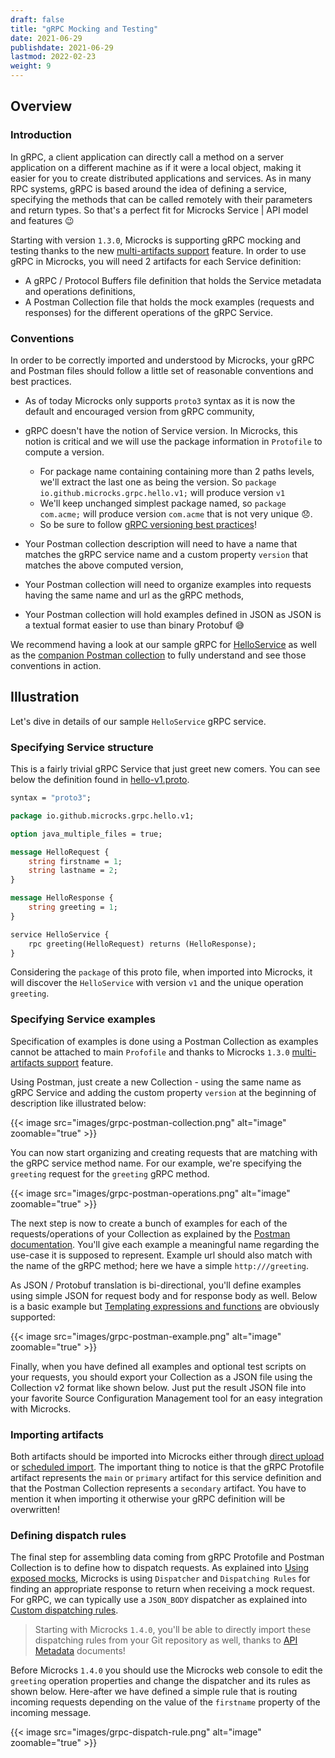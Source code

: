 ```yaml
---
draft: false
title: "gRPC Mocking and Testing"
date: 2021-06-29
publishdate: 2021-06-29
lastmod: 2022-02-23
weight: 9
---
```


## Overview

### Introduction

In gRPC, a client application can directly call a method on a server application on a different machine as if it were a local object, making it easier for you to create distributed applications and services. As in many RPC systems, gRPC is based around the idea of defining a service, specifying the methods that can be called remotely with their parameters and return types. So that's a perfect fit for Microcks Service | API model and features 😉 

Starting with version `1.3.0`, Microcks is supporting gRPC mocking and testing thanks to the new [multi-artifacts support](../importers/#multi-artifacts-support) feature. In order to use gRPC in Microcks, you will need 2 artifacts for each Service definition:

* A gRPC / Protocol Buffers file definition that holds the Service metadata and operations definitions,
* A Postman Collection file that holds the mock examples (requests and responses) for the different operations of the gRPC Service.

### Conventions

In order to be correctly imported and understood by Microcks, your gRPC and Postman files should follow a little set of reasonable conventions and best practices.

* As of today Microcks only supports `proto3` syntax as it is now the default and encouraged version from gRPC community,
* gRPC doesn't have the notion of Service version. In Microcks, this notion is critical and we will use the package information in `Protofile` to compute a version.

    * For package name containing containing more than 2 paths levels, we'll extract the last one as being the version. So `package io.github.microcks.grpc.hello.v1;` will produce version `v1`
    * We'll keep unchanged simplest package named, so `package com.acme;` will produce version `com.acme` that is not very unique 😞.
    * So be sure to follow [gRPC versioning best practices](https://docs.microsoft.com/en-us/aspnet/core/grpc/versioning?view=aspnetcore-5.0#version-number-services)!

* Your Postman collection description will need to have a name that matches the gRPC service name and a custom property `version` that matches the above computed version,
* Your Postman collection will need to organize examples into requests having the same name and url as the gRPC methods,
* Your Postman collection will hold examples defined in JSON as JSON is a textual format easier to use than binary Protobuf 😅

We recommend having a look at our sample gRPC for [HelloService](https://raw.githubusercontent.com/microcks/microcks/master/samples/hello-v1.proto) as well as the [companion Postman collection](https://raw.githubusercontent.com/microcks/microcks/master/samples/HelloService.postman.json) to fully understand and see those conventions in action.

## Illustration

Let's dive in details of our sample `HelloService` gRPC service.

### Specifying Service structure

This is a fairly trivial gRPC Service that just greet new comers. You can see below the definition found in [hello-v1.proto](https://raw.githubusercontent.com/microcks/microcks/master/samples/hello-v1.proto).

```proto
syntax = "proto3";

package io.github.microcks.grpc.hello.v1;

option java_multiple_files = true;

message HelloRequest {
    string firstname = 1;
    string lastname = 2;
}

message HelloResponse {
    string greeting = 1;
}

service HelloService {
    rpc greeting(HelloRequest) returns (HelloResponse);
}
```

Considering the `package` of this proto file, when imported into Microcks, it will discover the `HelloService` with version `v1` and the unique operation `greeting`.

### Specifying Service examples

Specification of examples is done using a Postman Collection as examples cannot be attached to main `Profofile` and thanks to Microcks `1.3.0` [multi-artifacts support](../importers/#multi-artifacts-support) feature.

Using Postman, just create a new Collection - using the same name as gRPC Service and adding the custom property `version` at the beginning of description like illustrated below:

{{< image src="images/grpc-postman-collection.png" alt="image" zoomable="true" >}}

You can now start organizing and creating requests that are matching with the gRPC service method name. For our example, we're specifying the `greeting` request for the `greeting` gRPC method.

{{< image src="images/grpc-postman-operations.png" alt="image" zoomable="true" >}}

The next step is now to create a bunch of examples for each of the requests/operations of your Collection as explained by the [Postman documentation](https://www.getpostman.com/docs/postman/collections/examples). You'll give each example a meaningful name regarding the use-case it is supposed to represent. Example url should also match with the name of the gRPC method; here we have a simple `http:///greeting`.

As JSON / Protobuf translation is bi-directional, you'll define examples using simple JSON for request body and for response body as well. Below is a basic example but [Templating expressions and functions](../advanced/templates/) are obviously supported:

{{< image src="images/grpc-postman-example.png" alt="image" zoomable="true" >}}

Finally, when you have defined all examples and optional test scripts on your requests, you should export your Collection as a JSON file using the Collection v2 format like shown below. Just put the result JSON file into your favorite Source Configuration Management tool for an easy integration with Microcks.

### Importing artifacts

Both artifacts should be imported into Microcks either through [direct upload](../importers/#direct-upload) or [scheduled import](/..importers/#scheduled-import). The important thing to notice is that the gRPC Protofile artifact represents the `main` or `primary` artifact for this service definition and that the Postman Collection represents a `secondary` artifact. You have to mention it when importing it otherwise your gRPC definition will be overwritten!

### Defining dispatch rules

The final step for assembling data coming from gRPC Protofile and Postman Collection is to define how to dispatch requests. As explained into [Using exposed mocks](../mocks), Microcks is using `Dispatcher` and `Dispatching Rules` for finding an appropriate response to return when receiving a mock request. For gRPC, we can typically use a `JSON_BODY` dispatcher as explained into [Custom dispatching rules](../advanced/dispatching/#json-body-dispatcher).

> Starting with Microcks `1.4.0`, you'll be able to directly import these dispatching rules from your Git repository as well, thanks to [API Metadata](../advanced/metadata) documents!

Before Microcks `1.4.0` you should use the Microcks web console to edit the `greeting` operation properties and change the dispatcher and its rules as shown below. Here-after we have defined a simple rule that is routing incoming requests depending on the value of the `firstname` property of the incoming message.

{{< image src="images/grpc-dispatch-rule.png" alt="image" zoomable="true" >}}
